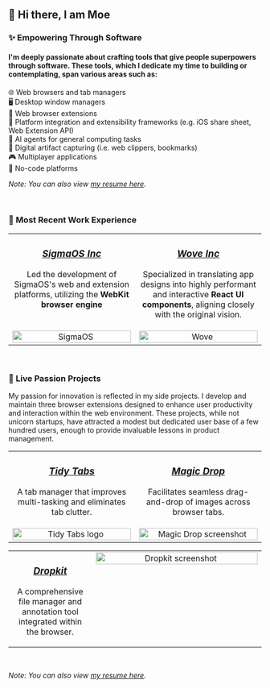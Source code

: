 ## 👋 Hi there, I am Moe
### ✨ Empowering Through Software
#### I'm deeply passionate about crafting tools that give people superpowers through software. These tools, which I dedicate my time to building or contemplating, span various areas such as:
🌐 Web browsers and tab managers <br/>
🖥️ Desktop window managers <br/>
🧩 Web browser extensions <br/>
🔗 Platform integration and extensibility frameworks (e.g. iOS share sheet, Web Extension API) <br/>
🤖 AI agents for general computing tasks <br/>
📌 Digital artifact capturing (i.e. web clippers, bookmarks) <br/>
🎮 Multiplayer applications <br/>
🚀 No-code platforms <br/>

_Note: You can also view [my resume here](https://drive.google.com/file/d/1WSbhIR_SgNT99oh9NCXvE-hMFehp4C4U/view?usp=sharing)._

<br/>

### 💼 Most Recent Work Experience
<table>
  <tr align="center">
    <td valign="top" width="50%">
      <h3><a href="https://www.sigmaos.com"><i>SigmaOS Inc</i></a></h3>
      <p>Led the development of SigmaOS's web and extension platforms, utilizing the <strong>WebKit browser engine</strong.</p>
    </td>
    <td valign="top" width="50%">
      <h3><a href="https://www.wove.com"><i>Wove Inc</i></a></h3>
      <p>Specialized in translating app designs into highly performant and interactive <strong>React UI components</strong>, aligning closely with the original vision.</p>
    </td>
  </tr>
  <tr align="center">
    <td valign="top" width="50%">
      <a href="https://www.sigmaos.com">
        <img src="https://github.com/MoeBazziGIT/MoeBazziGIT/assets/39361312/0a3865d3-06ca-4f28-8534-8cd63d188dad" alt="SigmaOS" width="100%">
      </a>
    </td>
    <td valign="top" width="50%">
      <a href="https://www.wove.com">
        <img src="https://github.com/MoeBazziGIT/MoeBazziGIT/assets/39361312/f83a0ce6-3dda-43ae-b33e-acde7e9e68cd" alt="Wove" width="100%" />
      </a>
    </td>
  </tr>
</table>

<br />

### 🚀 Live Passion Projects
My passion for innovation is reflected in my side projects. I develop and maintain three browser extensions designed to enhance user productivity and interaction within the web environment. These projects, while not unicorn startups, have attracted a modest but dedicated user base of a few hundred users, enough to provide invaluable lessons in product management.

<table>
  <tr align="center">
    <td valign="top" width="50%">
      <h3><a href="https://chrome.google.com/webstore/detail/tidy-tab-groups/fohgbkobjdckaapjimleemkolchkmebf"><i>Tidy Tabs</i></a></h3>
      <p>A tab manager that improves multi-tasking and eliminates tab clutter.</p>
    </td>
    <td valign="top" width="50%">
      <h3><a href="https://chrome.google.com/webstore/detail/magic-drop/ogbbepddobacadohbfbpmhjomfjmbken"><i>Magic Drop</i></a></h3>
      <p>Facilitates seamless drag-and-drop of images across browser tabs.</p>
    </td>
  </tr>
  <tr align="center">
    <td valign="top" width="50%">
      <a href="https://chrome.google.com/webstore/detail/tidy-tab-groups/fohgbkobjdckaapjimleemkolchkmebf">
        <img src="https://github.com/MoeBazziGIT/MoeBazziGIT/assets/39361312/a1059ccf-079b-4f72-9fcb-8a83a10e58cf" alt="Tidy Tabs logo" width="100%">
      </a>
    </td>
    <td valign="top" width="50%">
      <a href="https://chrome.google.com/webstore/detail/magic-drop/ogbbepddobacadohbfbpmhjomfjmbken">
        <img src="https://github.com/MoeBazziGIT/MoeBazziGIT/assets/39361312/6e1b3a24-5cc5-4ed4-8186-0848855b48cd" alt="Magic Drop screenshot" width="100%"/>
      </a>
    </td>
  </tr>
</table>
<table>
  <tr align="center">
    <td valign="top" width="33%">
      <h3><a href="https://chromewebstore.google.com/detail/dropkit/kadepengabfaclbkcjpdkmifloalhddc"><i>Dropkit</i></a></h3>
      <p>A comprehensive file manager and annotation tool integrated within the browser.</p>
    </td>
    <td valign="top" width="67%">
      <a href="https://chromewebstore.google.com/detail/dropkit/kadepengabfaclbkcjpdkmifloalhddc">
        <img src="https://github.com/MoeBazziGIT/MoeBazziGIT/assets/39361312/8f28486b-78c0-428f-abb6-9260a1faabad" alt="Dropkit screenshot" width="100%">
      <a/>
    </td>
  </tr>
</table>

<br />

_Note: You can also view [my resume here](https://drive.google.com/file/d/1WSbhIR_SgNT99oh9NCXvE-hMFehp4C4U/view?usp=sharing)._
